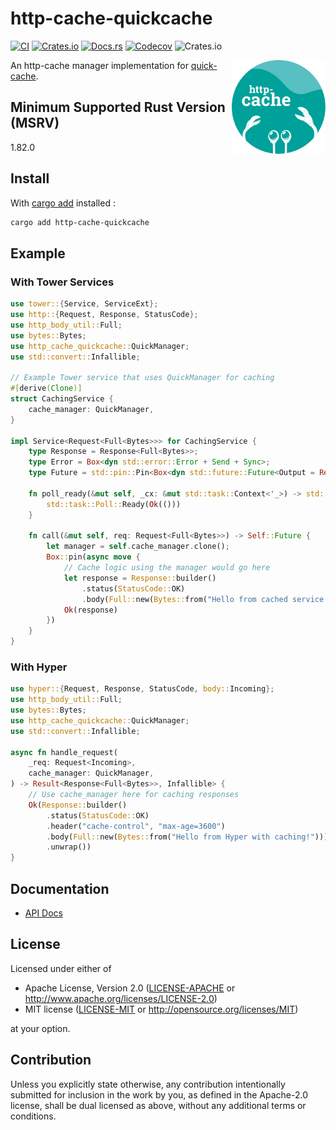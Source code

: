 # http-cache-quickcache

[![CI](https://img.shields.io/github/actions/workflow/status/06chaynes/http-cache/http-cache-quickcache.yml?label=CI&style=for-the-badge)](https://github.com/06chaynes/http-cache/actions/workflows/http-cache-quickcache.yml)
[![Crates.io](https://img.shields.io/crates/v/http-cache-quickcache?style=for-the-badge)](https://crates.io/crates/http-cache-quickcache)
[![Docs.rs](https://img.shields.io/docsrs/http-cache-quickcache?style=for-the-badge)](https://docs.rs/http-cache-quickcache)
[![Codecov](https://img.shields.io/codecov/c/github/06chaynes/http-cache?style=for-the-badge)](https://app.codecov.io/gh/06chaynes/http-cache)
![Crates.io](https://img.shields.io/crates/l/http-cache-quickcache?style=for-the-badge)

<img class="logo" align="right" src="https://raw.githubusercontent.com/06chaynes/http-cache/main/.assets/images/http-cache_logo_bluegreen.svg" height="150px" alt="the http-cache logo">

An http-cache manager implementation for [quick-cache](https://github.com/arthurprs/quick-cache).

## Minimum Supported Rust Version (MSRV)

1.82.0

## Install

With [cargo add](https://github.com/killercup/cargo-edit#Installation) installed :

```sh
cargo add http-cache-quickcache
```

## Example

### With Tower Services

```rust
use tower::{Service, ServiceExt};
use http::{Request, Response, StatusCode};
use http_body_util::Full;
use bytes::Bytes;
use http_cache_quickcache::QuickManager;
use std::convert::Infallible;

// Example Tower service that uses QuickManager for caching
#[derive(Clone)]
struct CachingService {
    cache_manager: QuickManager,
}

impl Service<Request<Full<Bytes>>> for CachingService {
    type Response = Response<Full<Bytes>>;
    type Error = Box<dyn std::error::Error + Send + Sync>;
    type Future = std::pin::Pin<Box<dyn std::future::Future<Output = Result<Self::Response, Self::Error>> + Send>>;

    fn poll_ready(&mut self, _cx: &mut std::task::Context<'_>) -> std::task::Poll<Result<(), Self::Error>> {
        std::task::Poll::Ready(Ok(()))
    }

    fn call(&mut self, req: Request<Full<Bytes>>) -> Self::Future {
        let manager = self.cache_manager.clone();
        Box::pin(async move {
            // Cache logic using the manager would go here
            let response = Response::builder()
                .status(StatusCode::OK)
                .body(Full::new(Bytes::from("Hello from cached service!")))?;
            Ok(response)
        })
    }
}
```

### With Hyper

```rust
use hyper::{Request, Response, StatusCode, body::Incoming};
use http_body_util::Full;
use bytes::Bytes;
use http_cache_quickcache::QuickManager;
use std::convert::Infallible;

async fn handle_request(
    _req: Request<Incoming>,
    cache_manager: QuickManager,
) -> Result<Response<Full<Bytes>>, Infallible> {
    // Use cache_manager here for caching responses
    Ok(Response::builder()
        .status(StatusCode::OK)
        .header("cache-control", "max-age=3600")
        .body(Full::new(Bytes::from("Hello from Hyper with caching!")))
        .unwrap())
}
```

## Documentation

- [API Docs](https://docs.rs/http-cache-quickcache)

## License

Licensed under either of

- Apache License, Version 2.0
  ([LICENSE-APACHE](https://github.com/06chaynes/http-cache/blob/main/LICENSE-APACHE) or <http://www.apache.org/licenses/LICENSE-2.0>)
- MIT license
  ([LICENSE-MIT](https://github.com/06chaynes/http-cache/blob/main/LICENSE-MIT) or <http://opensource.org/licenses/MIT>)

at your option.

## Contribution

Unless you explicitly state otherwise, any contribution intentionally submitted
for inclusion in the work by you, as defined in the Apache-2.0 license, shall be
dual licensed as above, without any additional terms or conditions.
